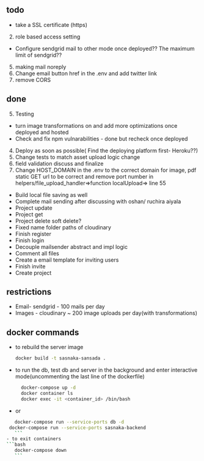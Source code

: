 ## todo
- take a SSL certificate (https)
2. role based access setting
- Configure sendgrid mail to other mode once deployed?? The maximum limit of sendgrid??
5. making mail noreply
6. Change email button href in the .env and add twitter link
8. remove CORS

## done
5. Testing
- turn image transformations on and add more optimizations once deployed and hosted
- Check and fix npm vulnarabilities - done but recheck once deployed
4. Deploy as soon as possible( Find the deploying platform first- Heroku??)
1. Change tests to match asset upload logic change
3. field validation discuss and finalize
7. Change HOST_DOMAIN in the .env to the correct domain for image, pdf static GET url to be correct and
 remove port number in helpers/file_upload_handler=>function localUpload=> line 55
- Build local file saving as well
- Complete mail sending after discussing with oshan/ ruchira aiyala
- Project update
- Project get
- Project delete soft delete?
- Fixed name folder paths of cloudinary
- Finish register
- Finish login
- Decouple mailsender abstract and impl logic
- Comment all files
- Create a email template for inviting users
- Finish invite
- Create project

## restrictions
- Email- sendgrid - 100 mails per day
- Images - cloudinary ~ 200 image uploads per day(with transformations)

## docker commands
- to rebuild the server image
	```bash
	docker build -t sasnaka-sansada .
	```
- to run the db, test db and server in the background and enter interactive mode(uncommenting the last line of the dockerfile)
  ```bash
	docker-compose up -d
	docker container ls
	docker exec -it <container_id> /bin/bash
	```
- or
 ```bash
	docker-compose run --service-ports db -d
  docker-compose run --service-ports sasnaka-backend
	```
- to exit containers
```bash
	docker-compose down
	```
